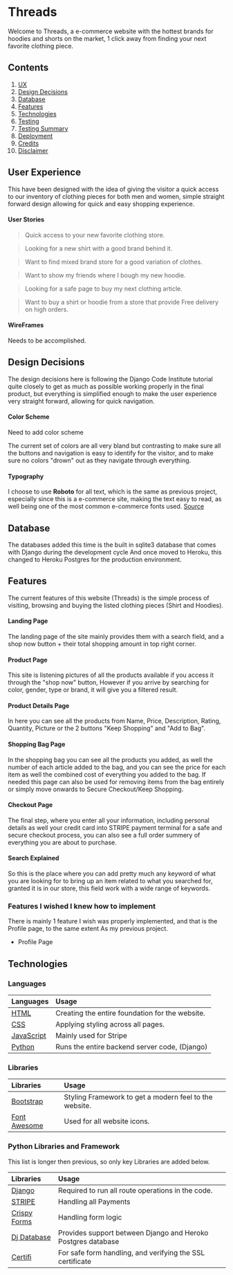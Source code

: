 # Threads

Welcome to Threads, a e-commerce website with the hottest brands for hoodies and shorts on the market, 1 click away from
finding your next favorite clothing piece.

## Contents
1. [UX](#UX)
2. [Design Decisions](#Design-Decisions)
3. [Database](#Database)
4. [Features](#Features)
5. [Technologies](#Technologies)
6. [Testing](#Testing)
7. [Testing Summary](#Testing-Summary)
8. [Deployment](#Deployment)
9. [Credits](#Credits)
10. [Disclaimer](#Disclaimer)


## User Experience
This have been designed with the idea of giving the visitor a quick access to our inventory of clothing pieces
for both men and women, simple straight forward design allowing for quick and easy shopping experience.

#### User Stories
> Quick access to your new favorite clothing store.

> Looking for a new shirt with a good brand behind it.

> Want to find mixed brand store for a good variation of clothes.

> Want to show my friends where I bough my new hoodie.

> Looking for a safe page to buy my next clothing article.

> Want to buy a shirt or hoodie from a store that provide Free delivery on high orders.

#### WireFrames
Needs to be accomplished.


## Design Decisions
The design decisions here is following the Django Code Institute tutorial quite closely to get as much as possible
working properly in the final product, but everything is simplified enough to make the user experience very
straight forward, allowing for quick navigation.

#### Color Scheme

Need to add color scheme

The current set of colors are all very bland but contrasting to make sure all the buttons and navigation is easy to
identify for the visitor, and to make sure no colors "drown" out as they navigate through everything.

#### Typography
I choose to use __Roboto__ for all text, which is the same as previous project, especially since this is a
e-commerce site, making the text easy to read, as well being one of the most common e-commerce fonts used.
[Source](https://www.builderfly.com/7-perfect-font-pairing-for-your-ecommerce-website)

## Database
The databases added this time is the built in sqlite3 database that comes with Django during the development cycle
And once moved to Heroku, this changed to Heroku Postgres for the production environment. 

## Features
The current features of this website (Threads) is the simple process of visiting, browsing and buying the listed 
clothing pieces (Shirt and Hoodies).

#### Landing Page
The landing page of the site mainly provides them with a search field, and a shop now button + their total shopping
amount in top right corner.

#### Product Page
This site is listening pictures of all the products available if you access it through the "shop now" button,
However if you arrive by searching for color, gender, type or brand, it will give you a filtered result.

#### Product Details Page
In here you can see all the products from Name, Price, Description, Rating, Quantity, Picture or the 2 buttons
"Keep Shopping" and "Add to Bag".

#### Shopping Bag Page
In the shopping bag you can see all the products you added, as well the number of each article added to the bag,
and you can see the price for each item as well the combined cost of everything you added to the bag.
If needed this page can also be used for removing items from the bag entirely or simply move onwards to Secure Checkout/Keep Shopping.

#### Checkout Page
The final step, where you enter all your information, including personal details as well your credit card into 
STRIPE payment terminal for a safe and secure checkout process, you can also see a full order summery of everything
you are about to purchase.

#### Search Explained
So this is the place where you can add pretty much any keyword of what you are looking for to bring up an item
related to what you searched for, granted it is in our store, this field work with a wide range of keywords.


### Features I wished I knew how to implement
There is mainly 1 feature I wish was properly implemented, and that is the Profile page, to the same extent
As my previous project. 
- Profile Page

## Technologies

### Languages
| Languages  | Usage |
| :------------- | :------------- |
| [HTML](https://www.w3schools.com/html/)  | Creating the entire foundation for the website.  |
| [CSS](https://www.w3schools.com/css/)  | Applying styling across all pages.  |
| [JavaScript](https://www.w3schools.com/js/)  | Mainly used for Stripe  |
| [Python](https://www.python.org/)  | Runs the entire backend server code, (Django) |

### Libraries

|Libraries  |Usage  |
| :-------------| :-------------|
| [Bootstrap](https://getbootstrap.com/)  | Styling Framework to get a modern feel to the website.  |
| [Font Awesome](https://fontawesome.com/)  | Used for all website icons.  |


### Python Libraries and Framework
This list is longer then previous, so only key Libraries are added below.

|Libraries  |Usage  |
| :-------------| :-------------|
| [Django](https://www.djangoproject.com/)  | Required to run all route operations in the code.  |
| [STRIPE](https://stripe.com/en-ie)  | Handling all Payments  |
| [Crispy Forms](https://django-crispy-forms.readthedocs.io/en/latest/)  | Handling form logic  |
| [Dj Database](https://pypi.org/project/dj-database-url/0.2.2/)  | Provides support between Django and Heroko Postgres database |
| [Certifi](https://stripe.com/en-ie)  | For safe form handling, and verifying the SSL certificate  |
